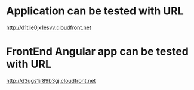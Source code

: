 # Application can be tested with URL
http://d1tlie0jx1esvv.cloudfront.net

# FrontEnd Angular app can be tested with URL
http://d3ugs1jr89b3gj.cloudfront.net
